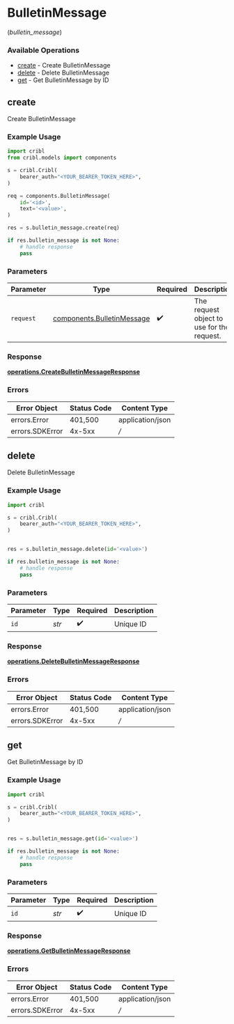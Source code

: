 # BulletinMessage
(*bulletin_message*)

### Available Operations

* [create](#create) - Create BulletinMessage
* [delete](#delete) - Delete BulletinMessage
* [get](#get) - Get BulletinMessage by ID

## create

Create BulletinMessage

### Example Usage

```python
import cribl
from cribl.models import components

s = cribl.Cribl(
    bearer_auth="<YOUR_BEARER_TOKEN_HERE>",
)

req = components.BulletinMessage(
    id='<id>',
    text='<value>',
)

res = s.bulletin_message.create(req)

if res.bulletin_message is not None:
    # handle response
    pass

```

### Parameters

| Parameter                                                                | Type                                                                     | Required                                                                 | Description                                                              |
| ------------------------------------------------------------------------ | ------------------------------------------------------------------------ | ------------------------------------------------------------------------ | ------------------------------------------------------------------------ |
| `request`                                                                | [components.BulletinMessage](../../models/components/bulletinmessage.md) | :heavy_check_mark:                                                       | The request object to use for the request.                               |


### Response

**[operations.CreateBulletinMessageResponse](../../models/operations/createbulletinmessageresponse.md)**
### Errors

| Error Object     | Status Code      | Content Type     |
| ---------------- | ---------------- | ---------------- |
| errors.Error     | 401,500          | application/json |
| errors.SDKError  | 4x-5xx           | */*              |

## delete

Delete BulletinMessage

### Example Usage

```python
import cribl

s = cribl.Cribl(
    bearer_auth="<YOUR_BEARER_TOKEN_HERE>",
)


res = s.bulletin_message.delete(id='<value>')

if res.bulletin_message is not None:
    # handle response
    pass

```

### Parameters

| Parameter          | Type               | Required           | Description        |
| ------------------ | ------------------ | ------------------ | ------------------ |
| `id`               | *str*              | :heavy_check_mark: | Unique ID          |


### Response

**[operations.DeleteBulletinMessageResponse](../../models/operations/deletebulletinmessageresponse.md)**
### Errors

| Error Object     | Status Code      | Content Type     |
| ---------------- | ---------------- | ---------------- |
| errors.Error     | 401,500          | application/json |
| errors.SDKError  | 4x-5xx           | */*              |

## get

Get BulletinMessage by ID

### Example Usage

```python
import cribl

s = cribl.Cribl(
    bearer_auth="<YOUR_BEARER_TOKEN_HERE>",
)


res = s.bulletin_message.get(id='<value>')

if res.bulletin_message is not None:
    # handle response
    pass

```

### Parameters

| Parameter          | Type               | Required           | Description        |
| ------------------ | ------------------ | ------------------ | ------------------ |
| `id`               | *str*              | :heavy_check_mark: | Unique ID          |


### Response

**[operations.GetBulletinMessageResponse](../../models/operations/getbulletinmessageresponse.md)**
### Errors

| Error Object     | Status Code      | Content Type     |
| ---------------- | ---------------- | ---------------- |
| errors.Error     | 401,500          | application/json |
| errors.SDKError  | 4x-5xx           | */*              |
